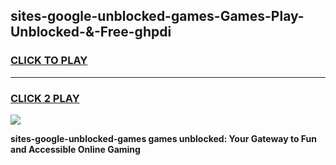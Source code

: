 
## sites-google-unblocked-games-Games-Play-Unblocked-&-Free-ghpdi
<h3>
<a href="https://premium76.site?title=sites-google-unblocked-games&ref=24A">CLICK TO PLAY</a></h3>
<hr>

<h3>
<a href="https://premium76.site?title=sites-google-unblocked-games&ref=24A">CLICK 2 PLAY</a>
  
</h3>

<a href="https://premium76.site?title=sites-google-unblocked-games&ref=24A"><img src="https://clearcache.store/games.png"></a>


**sites-google-unblocked-games games unblocked: Your Gateway to Fun and Accessible Online Gaming**
